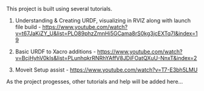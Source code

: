 This project is built using several tutorials.

1. Understanding & Creating URDF, visualizing in RVIZ along with launch file build - https://www.youtube.com/watch?v=t67JaKiZY_U&list=PLO89phzZmnHi5GCama8rS0kg3jcEXTq7I&index=19

2. Basic URDF to Xacro additions - https://www.youtube.com/watch?v=BcjHyhV0kIs&list=PLunhqkrRNRhYAffV8JDiFOatQXuU-NnxT&index=2

3. Moveit Setup assist - https://www.youtube.com/watch?v=T7-E3bh5LMU
   
As the project progesses, other tutorials and help will be added here...
